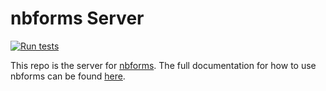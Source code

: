 # nbforms Server

[![Run tests](https://github.com/chrispyles/nbforms-server/actions/workflows/run-tests.yml/badge.svg)](https://github.com/chrispyles/nbforms-server/actions/workflows/run-tests.yml)

This repo is the server for [nbforms](https://github.com/chrispyles/nbforms). The full documentation for how to use nbforms can be found [here](https://github.com/chrispyles/nbforms).
